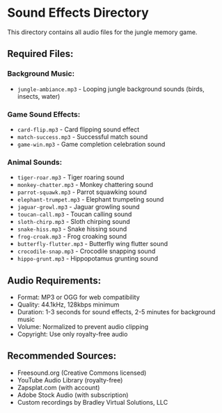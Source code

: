 # Sound Effects Directory

This directory contains all audio files for the jungle memory game.

## Required Files:

### Background Music:
- `jungle-ambiance.mp3` - Looping jungle background sounds (birds, insects, water)

### Game Sound Effects:
- `card-flip.mp3` - Card flipping sound effect
- `match-success.mp3` - Successful match sound
- `game-win.mp3` - Game completion celebration sound

### Animal Sounds:
- `tiger-roar.mp3` - Tiger roaring sound
- `monkey-chatter.mp3` - Monkey chattering sound
- `parrot-squawk.mp3` - Parrot squawking sound
- `elephant-trumpet.mp3` - Elephant trumpeting sound
- `jaguar-growl.mp3` - Jaguar growling sound
- `toucan-call.mp3` - Toucan calling sound
- `sloth-chirp.mp3` - Sloth chirping sound
- `snake-hiss.mp3` - Snake hissing sound
- `frog-croak.mp3` - Frog croaking sound
- `butterfly-flutter.mp3` - Butterfly wing flutter sound
- `crocodile-snap.mp3` - Crocodile snapping sound
- `hippo-grunt.mp3` - Hippopotamus grunting sound

## Audio Requirements:
- Format: MP3 or OGG for web compatibility
- Quality: 44.1kHz, 128kbps minimum
- Duration: 1-3 seconds for sound effects, 2-5 minutes for background music
- Volume: Normalized to prevent audio clipping
- Copyright: Use only royalty-free audio

## Recommended Sources:
- Freesound.org (Creative Commons licensed)
- YouTube Audio Library (royalty-free)
- Zapsplat.com (with account)
- Adobe Stock Audio (with subscription)
- Custom recordings by Bradley Virtual Solutions, LLC
